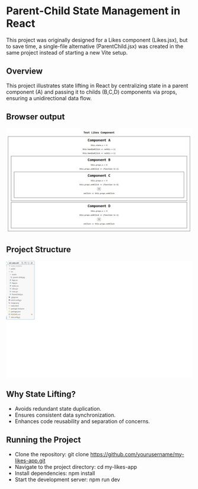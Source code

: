# Parent-Child State Management in React

This project was originally designed for a Likes component (Likes.jsx), but to save time, a single-file alternative (ParentChild.jsx) was created in the same project instead of starting a new Vite setup.

## Overview
This project illustrates state lifting in React by centralizing state in a parent component (A) and passing it to childs (B,C,D) components via props, ensuring a unidirectional data flow.

## Browser output
![Alt text](src/assets/parent-child.jpg)

## Project Structure
![Alt text](src/assets/proj-structure.jpg)

## Why State Lifting?
- Avoids redundant state duplication.
- Ensures consistent data synchronization.
- Enhances code reusability and separation of concerns.

## Running the Project
- Clone the repository:                     git clone https://github.com/yourusername/my-likes-app.git
- Navigate to the project directory:        cd my-likes-app
- Install dependencies:                     npm install
- Start the development server:             npm run dev


